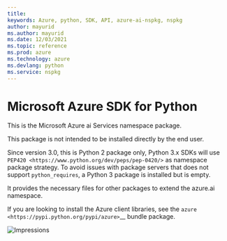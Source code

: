```yaml
---
title: 
keywords: Azure, python, SDK, API, azure-ai-nspkg, nspkg
author: mayurid
ms.author: mayurid
ms.date: 12/03/2021
ms.topic: reference
ms.prod: azure
ms.technology: azure
ms.devlang: python
ms.service: nspkg
---
```


# Microsoft Azure SDK for Python

This is the Microsoft Azure ai Services namespace package.

This package is not intended to be installed directly by the end user.

Since version 3.0, this is Python 2 package only, Python 3.x SDKs will use `PEP420 <https://www.python.org/dev/peps/pep-0420/>` as namespace package strategy.
To avoid issues with package servers that does not support `python_requires`, a Python 3 package is installed but is empty.

It provides the necessary files for other packages to extend the azure.ai namespace.

If you are looking to install the Azure client libraries, see the
`azure <https://pypi.python.org/pypi/azure>`__ bundle package.


![Impressions](https://azure-sdk-impressions.azurewebsites.net/api/impressions/azure-sdk-for-python%2Fsdk%2Ftextanalytics%2Fazure-ai-nspkg%2FREADME.png)
